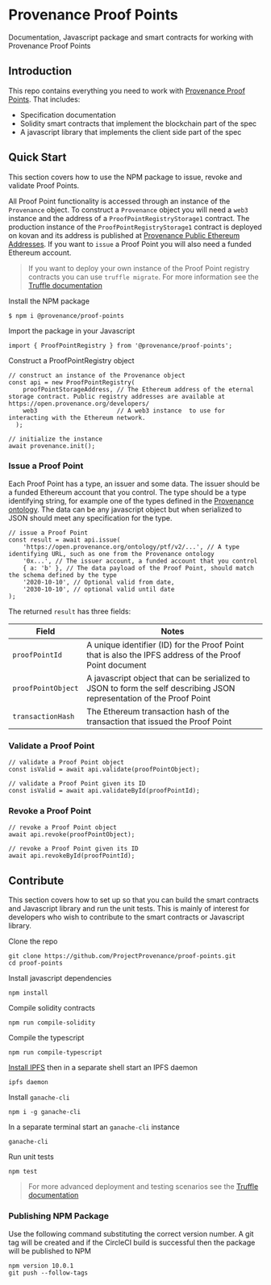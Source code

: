 # Provenance Proof Points

Documentation, Javascript package and smart contracts for working with Provenance Proof Points

## Introduction

This repo contains everything you need to work with [Provenance Proof Points](https://open.provenance.org/proof-points). That includes:

- Specification documentation
- Solidity smart contracts that implement the blockchain part of the spec
- A javascript library that implements the client side part of the spec

## Quick Start

This section covers how to use the NPM package to issue, revoke and validate Proof Points.

All Proof Point functionality is accessed through an instance of the `Provenance` object. To construct a `Provenance` object you will need a `web3` instance and the address of a `ProofPointRegistryStorage1` contract. The production instance of the `ProofPointRegistryStorage1` contract is deployed on kovan and its address is published at [Provenance Public Ethereum Addresses](https://open.provenance.org/developers#provenance-public-ethereum-addresses). If you want to `issue` a Proof Point you will also need a funded Ethereum account.

> If you want to deploy your own instance of the Proof Point registry contracts you can use `truffle migrate`. For more information see the [Truffle documentation](https://www.trufflesuite.com/docs)

Install the NPM package

```
$ npm i @provenance/proof-points
```

Import the package in your Javascript

```
import { ProofPointRegistry } from '@provenance/proof-points';
```

Construct a ProofPointRegistry object

```
// construct an instance of the Provenance object
const api = new ProofPointRegistry(
    proofPointStorageAddress, // The Ethereum address of the eternal storage contract. Public registry addresses are available at https://open.provenance.org/developers/
    web3                      // A web3 instance  to use for interacting with the Ethereum network.
  );

// initialize the instance
await provenance.init();
```

### Issue a Proof Point

Each Proof Point has a type, an issuer and some data. The issuer should be a funded Ethereum account that you control. The type should be a type identifying string, for example one of the types defined in the [Provenance ontology](https://open.provenance.org/ontology). The data can be any javascript object but when serialized to JSON should meet any specification for the type.

```
// issue a Proof Point
const result = await api.issue(
    'https://open.provenance.org/ontology/ptf/v2/...', // A type identifying URL, such as one from the Provenance ontology
    '0x...', // The issuer account, a funded account that you control
    { a: 'b' }, // The data payload of the Proof Point, should match the schema defined by the type
    '2020-10-10', // Optional valid from date,
    '2030-10-10', // optional valid until date
);
```

The returned `result` has three fields:

| Field | Notes |
|-------|-------|
| `proofPointId` | A unique identifier (ID) for the Proof Point that is also the IPFS address of the Proof Point document |
| `proofPointObject` | A javascript object that can be serialized to JSON to form the self describing JSON representation of the Proof Point |
| `transactionHash` | The Ethereum transaction hash of the transaction that issued the Proof Point |

### Validate a Proof Point

```
// validate a Proof Point object
const isValid = await api.validate(proofPointObject);

// validate a Proof Point given its ID
const isValid = await api.validateById(proofPointId);
```

### Revoke a Proof Point

```
// revoke a Proof Point object
await api.revoke(proofPointObject);

// revoke a Proof Point given its ID
await api.revokeById(proofPointId);
```

## Contribute

This section covers how to set up so that you can build the smart contracts and Javascript library and run the unit tests. This is mainly of interest for developers who wish to contribute to the smart contracts or Javascript library.

Clone the repo

```
git clone https://github.com/ProjectProvenance/proof-points.git 
cd proof-points
```

Install javascript dependencies

```
npm install
```

Compile solidity contracts

```
npm run compile-solidity
```

Compile the typescript

```
npm run compile-typescript
```

[Install IPFS](https://docs.ipfs.io/guides/guides/install/) then in a separate shell start an IPFS daemon

```
ipfs daemon
```

Install `ganache-cli`

```
npm i -g ganache-cli
```

In a separate terminal start an `ganache-cli` instance

```
ganache-cli
```

Run unit tests

```
npm test
```

> For more advanced deployment and testing scenarios see the [Truffle documentation](https://www.trufflesuite.com/docs)

### Publishing NPM Package

Use the following command substituting the correct version number. A git tag will be created and if the CircleCI build is successful then the package will be published to NPM

```
npm version 10.0.1
git push --follow-tags
```





